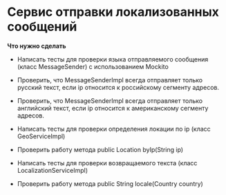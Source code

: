 # Сервис отправки локализованных сообщений

**Что нужно сделать**

* Написать тесты для проверки языка отправляемого сообщения (класс MessageSender)
с использованием Mockito


* Проверить, что MessageSenderImpl всегда отправляет только русский текст, если ip 
относится к российскому сегменту адресов.


* Проверить, что MessageSenderImpl всегда отправляет только английский текст, если ip относится к американскому сегменту адресов.


* Написать тесты для проверки определения локации по ip (класс GeoServiceImpl)



* Проверить работу метода public Location byIp(String ip)


* Написать тесты для проверки возвращаемого текста (класс LocalizationServiceImpl)  


* Проверить работу метода public String locale(Country country)